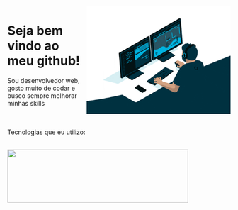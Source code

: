 
<img src="banner.gif" width = "325px" align = "right" style="z-index:999;">

<h1>Seja bem vindo ao meu github!</h1>

Sou desenvolvedor web, gosto muito de codar e busco sempre melhorar minhas skills <br><br><br>

Tecnologias que eu utilizo:

<div style="display: inline_block"><br>
 <img height="120" width="90%" src="https://skillicons.dev/icons?i=js,react,nextjs,mongodb,mysql,nodejs,html,ts,redux&perline=10"><br></br>
</div>
